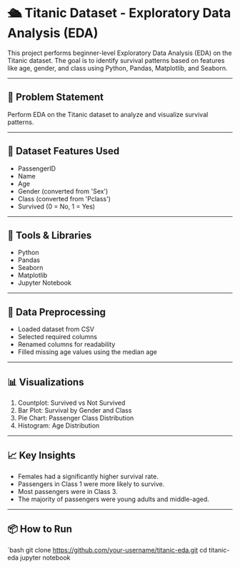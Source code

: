 # 🛳 Titanic Dataset - Exploratory Data Analysis (EDA)

This project performs beginner-level Exploratory Data Analysis (EDA) on the Titanic dataset. The goal is to identify survival patterns based on features like age, gender, and class using Python, Pandas, Matplotlib, and Seaborn.

---

## 📌 Problem Statement

Perform EDA on the Titanic dataset to analyze and visualize survival patterns.

---

## 📁 Dataset Features Used

- PassengerID
- Name
- Age
- Gender (converted from 'Sex')
- Class (converted from 'Pclass')
- Survived (0 = No, 1 = Yes)

---

## 🔧 Tools & Libraries

- Python 
- Pandas 
- Seaborn 
- Matplotlib
- Jupyter Notebook

---

## 🧹 Data Preprocessing

- Loaded dataset from CSV
- Selected required columns
- Renamed columns for readability
- Filled missing age values using the median age

---

## 📊 Visualizations

1. Countplot: Survived vs Not Survived  
2. Bar Plot: Survival by Gender and Class  
3. Pie Chart: Passenger Class Distribution  
4. Histogram: Age Distribution  

---

## 📈 Key Insights

- Females had a significantly higher survival rate.
- Passengers in Class 1 were more likely to survive.
- Most passengers were in Class 3.
- The majority of passengers were young adults and middle-aged.

---

## 📦 How to Run

`bash
git clone https://github.com/your-username/titanic-eda.git
cd titanic-eda
jupyter notebook
